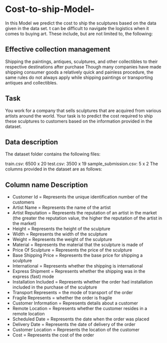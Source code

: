 # Cost-to-ship-Model-
In this Model we predict the cost to ship the sculptures based on the data given in the data set.
t can be difficult to navigate the logistics when it comes to buying art. These include, but are not limited to, the following:

## Effective collection management
Shipping the paintings, antiques, sculptures, and other collectibles to their respective destinations after purchase
Though many companies have made shipping consumer goods a relatively quick and painless procedure, the same rules do not always apply while shipping paintings or transporting antiques and collectibles.

## Task

You work for a company that sells sculptures that are acquired from various artists around the world. Your task is to predict the cost required to ship these sculptures to customers based on the information provided in the dataset.

## Data description

The dataset folder contains the following files:

train.csv: 6500 x 20
test.csv: 3500 x 19
sample_submission.csv: 5 x 2
The columns provided in the dataset are as follows:

## Column name	Description
* Customer Id   = 	Represents the unique identification number of the customers
* Artist Name = 	Represents the name of the artist
* Artist Reputation	  =   Represents the reputation of an artist in the market (the greater the reputation value, the higher the reputation of the artist in the market)
* Height  = 	Represents the height of the sculpture
* Width	  = Represents the width of the sculpture
* Weight  = 	Represents the weight of the sculpture
* Material  = 	Represents the material that the sculpture is made of
* Price Of Sculpture  = Represents the price of the sculpture
* Base Shipping Price	= Represents the base price for shipping a sculpture
* International = 	Represents whether the shipping is international
* Express Shipment  = 	Represents whether the shipping was in the express (fast) mode
* Installation Included	  =   Represents whether the order had installation included in the purchase of the sculpture
* Transport	Represents  = the mode of transport of the order
* Fragile	Represents  =   whether the order is fragile
* Customer Information	  =   Represents details about a customer
* Remote Location	  =   Represents whether the customer resides in a remote location
* Scheduled Date	  =   Represents the date when the order was placed
* Delivery Date	  =   Represents the date of delivery of the order
* Customer Location	  =   Represents the location of the customer
* Cost	=  Represents the cost of the order

